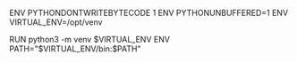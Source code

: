 ENV PYTHONDONTWRITEBYTECODE 1
ENV PYTHONUNBUFFERED=1
ENV VIRTUAL_ENV=/opt/venv

RUN python3 -m venv $VIRTUAL_ENV
ENV PATH="$VIRTUAL_ENV/bin:$PATH"

